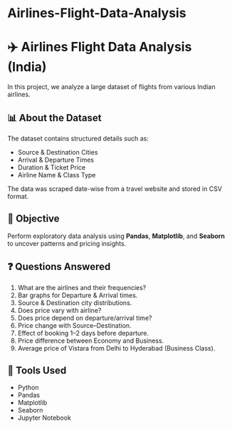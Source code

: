 # Airlines-Flight-Data-Analysis
# ✈️ Airlines Flight Data Analysis (India)

In this project, we analyze a large dataset of flights from various Indian airlines.

## 📊 About the Dataset
The dataset contains structured details such as:
- Source & Destination Cities  
- Arrival & Departure Times  
- Duration & Ticket Price  
- Airline Name & Class Type  

The data was scraped date-wise from a travel website and stored in CSV format.

## 🧠 Objective
Perform exploratory data analysis using **Pandas**, **Matplotlib**, and **Seaborn** to uncover patterns and pricing insights.

## ❓ Questions Answered
1. What are the airlines and their frequencies?  
2. Bar graphs for Departure & Arrival times.  
3. Source & Destination city distributions.  
4. Does price vary with airline?  
5. Does price depend on departure/arrival time?  
6. Price change with Source–Destination.  
7. Effect of booking 1–2 days before departure.  
8. Price difference between Economy and Business.  
9. Average price of Vistara from Delhi to Hyderabad (Business Class).

## 🧰 Tools Used
- Python  
- Pandas  
- Matplotlib  
- Seaborn  
- Jupyter Notebook  


